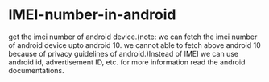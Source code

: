 # IMEI-number-in-android
get the imei number of android device.(note: we can fetch the imei number of android  device upto android 10. we cannot able to fetch above android 10 because of privacy guidelines of android.)Instead of IMEI we can use android id, advertisement ID, etc.
for more information read the android documentations.
